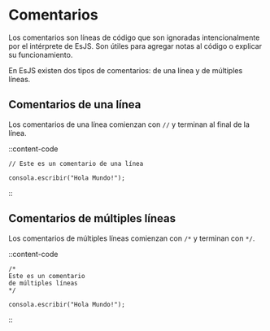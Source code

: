 # Comentarios

Los comentarios son líneas de código que son ignoradas intencionalmente por el intérprete de EsJS. Son útiles para agregar notas al código o explicar su funcionamiento.

En EsJS existen dos tipos de comentarios: de una línea y de múltiples líneas.

## Comentarios de una línea

Los comentarios de una línea comienzan con `//` y terminan al final de la línea.

::content-code
```esjs
// Este es un comentario de una línea

consola.escribir("Hola Mundo!");
```
::

## Comentarios de múltiples líneas

Los comentarios de múltiples líneas comienzan con `/*` y terminan con `*/`.

::content-code
```esjs
/*
Este es un comentario
de múltiples líneas
*/

consola.escribir("Hola Mundo!");
```
::
